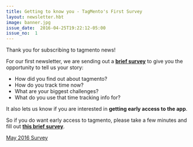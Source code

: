 ```yaml
---
title: Getting to know you - TagMento's First Survey 
layout: newsletter.hbt
image: banner.jpg
issue_date:  2016-04-25T19:22:12-05:00
issue_no:  1
---
```

Thank you for subscribing to tagmento news! 

For our first newsletter, we are sending out a **[brief survey](https://docs.google.com/forms/d/1Y9grfU5VheqcB0KOIAqRPTbabUi7U0qsuAVvGLUhsug/viewform)** to give you the opportunity to tell us your story:

* How did you find out about tagmento?
* How do you track time now?
* What are your biggest challenges?
* What do you use that time tracking info for?

It also lets us know if you are interested in **getting early access to the app**. 

So if you do want early access to tagmento, please take a few minutes and fill out **[this brief survey](https://docs.google.com/forms/d/1Y9grfU5VheqcB0KOIAqRPTbabUi7U0qsuAVvGLUhsug/viewform)**.
<p class="as-button"><a href="https://docs.google.com/forms/d/1Y9grfU5VheqcB0KOIAqRPTbabUi7U0qsuAVvGLUhsug/viewform">May 2016 Survey</a></p>